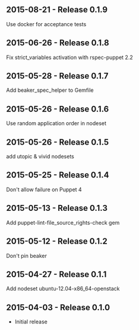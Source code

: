 ## 2015-08-21 - Release 0.1.9

Use docker for acceptance tests

## 2015-06-26 - Release 0.1.8

Fix strict_variables activation with rspec-puppet 2.2

## 2015-05-28 - Release 0.1.7

Add beaker_spec_helper to Gemfile

## 2015-05-26 - Release 0.1.6

Use random application order in nodeset

## 2015-05-26 - Release 0.1.5

add utopic & vivid nodesets

## 2015-05-25 - Release 0.1.4

Don't allow failure on Puppet 4

## 2015-05-13 - Release 0.1.3

Add puppet-lint-file_source_rights-check gem

## 2015-05-12 - Release 0.1.2

Don't pin beaker

## 2015-04-27 - Release 0.1.1

Add nodeset ubuntu-12.04-x86_64-openstack

## 2015-04-03 - Release 0.1.0

- Initial release
